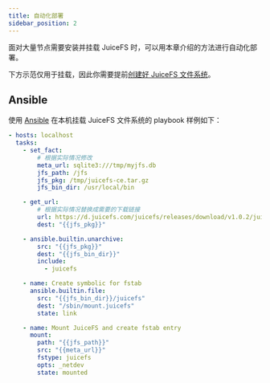 ```yaml
---
title: 自动化部署
sidebar_position: 2
---
```


面对大量节点需要安装并挂载 JuiceFS 时，可以用本章介绍的方法进行自动化部署。

下方示范仅用于挂载，因此你需要提前[创建好 JuiceFS 文件系统](../getting-started/README.md#juicefs-format)。

## Ansible

使用 [Ansible](https://ansible.com) 在本机挂载 JuiceFS 文件系统的 playbook 样例如下：

```yaml
- hosts: localhost
  tasks:
    - set_fact:
        # 根据实际情况修改
        meta_url: sqlite3:///tmp/myjfs.db
        jfs_path: /jfs
        jfs_pkg: /tmp/juicefs-ce.tar.gz
        jfs_bin_dir: /usr/local/bin

    - get_url:
        # 根据实际情况替换成需要的下载链接
        url: https://d.juicefs.com/juicefs/releases/download/v1.0.2/juicefs-1.0.2-linux-amd64.tar.gz
        dest: "{{jfs_pkg}}"

    - ansible.builtin.unarchive:
        src: "{{jfs_pkg}}"
        dest: "{{jfs_bin_dir}}"
        include:
          - juicefs

    - name: Create symbolic for fstab
      ansible.builtin.file:
        src: "{{jfs_bin_dir}}/juicefs"
        dest: "/sbin/mount.juicefs"
        state: link

    - name: Mount JuiceFS and create fstab entry
      mount:
        path: "{{jfs_path}}"
        src: "{{meta_url}}"
        fstype: juicefs
        opts: _netdev
        state: mounted
```
